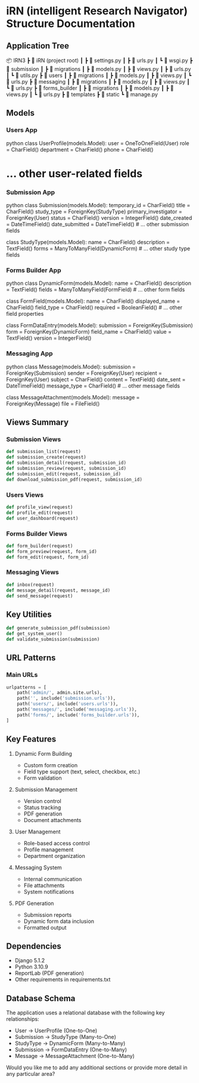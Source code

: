 # iRN (intelligent Research Navigator) Structure Documentation

## Application Tree 


📦 IRN3
┣ 📂 iRN (project root)
┃ ┣ 📜 settings.py
┃ ┣ 📜 urls.py
┃ ┗ 📜 wsgi.py
┣ 📂 submission
┃ ┣ 📂 migrations
┃ ┣ 📜 models.py
┃ ┣ 📜 views.py
┃ ┣ 📜 urls.py
┃ ┗ 📜 utils.py
┣ 📂 users
┃ ┣ 📂 migrations
┃ ┣ 📜 models.py
┃ ┣ 📜 views.py
┃ ┗ 📜 urls.py
┣ 📂 messaging
┃ ┣ 📂 migrations
┃ ┣ 📜 models.py
┃ ┣ 📜 views.py
┃ ┗ 📜 urls.py
┣ 📂 forms_builder
┃ ┣ 📂 migrations
┃ ┣ 📜 models.py
┃ ┣ 📜 views.py
┃ ┗ 📜 urls.py
┣ 📂 templates
┣ 📂 static
┗ 📜 manage.py

## Models

### Users App

python
class UserProfile(models.Model):
user = OneToOneField(User)
role = CharField()
department = CharField()
phone = CharField()
# ... other user-related fields

### Submission App

python
class Submission(models.Model):
    temporary_id = CharField()
    title = CharField()
    study_type = ForeignKey(StudyType)
    primary_investigator = ForeignKey(User)
    status = CharField()
    version = IntegerField()
    date_created = DateTimeField()
    date_submitted = DateTimeField()
    # ... other submission fields

class StudyType(models.Model):
    name = CharField()
    description = TextField()
    forms = ManyToManyField(DynamicForm)
    # ... other study type fields

### Forms Builder App

python
class DynamicForm(models.Model):
    name = CharField()
    description = TextField()
    fields = ManyToManyField(FormField)
    # ... other form fields

class FormField(models.Model):
    name = CharField()
    displayed_name = CharField()
    field_type = CharField()
    required = BooleanField()
    # ... other field properties

class FormDataEntry(models.Model):
    submission = ForeignKey(Submission)
    form = ForeignKey(DynamicForm)
    field_name = CharField()
    value = TextField()
    version = IntegerField()

### Messaging App

python
class Message(models.Model):
    submission = ForeignKey(Submission)
    sender = ForeignKey(User)
    recipient = ForeignKey(User)
    subject = CharField()
    content = TextField()
    date_sent = DateTimeField()
    message_type = CharField()
    # ... other message fields

class MessageAttachment(models.Model):
    message = ForeignKey(Message)
    file = FileField()

## Views Summary

### Submission Views
```python
def submission_list(request)
def submission_create(request)
def submission_detail(request, submission_id)
def submission_review(request, submission_id)
def submission_edit(request, submission_id)
def download_submission_pdf(request, submission_id)
```

### Users Views
```python
def profile_view(request)
def profile_edit(request)
def user_dashboard(request)
```

### Forms Builder Views
```python
def form_builder(request)
def form_preview(request, form_id)
def form_edit(request, form_id)
```

### Messaging Views
```python
def inbox(request)
def message_detail(request, message_id)
def send_message(request)
```

## Key Utilities
```python
def generate_submission_pdf(submission)
def get_system_user()
def validate_submission(submission)
```

## URL Patterns

### Main URLs
```python
urlpatterns = [
    path('admin/', admin.site.urls),
    path('', include('submission.urls')),
    path('users/', include('users.urls')),
    path('messages/', include('messaging.urls')),
    path('forms/', include('forms_builder.urls')),
]
```

## Key Features
1. Dynamic Form Building
   - Custom form creation
   - Field type support (text, select, checkbox, etc.)
   - Form validation

2. Submission Management
   - Version control
   - Status tracking
   - PDF generation
   - Document attachments

3. User Management
   - Role-based access control
   - Profile management
   - Department organization

4. Messaging System
   - Internal communication
   - File attachments
   - System notifications

5. PDF Generation
   - Submission reports
   - Dynamic form data inclusion
   - Formatted output

## Dependencies
- Django 5.1.2
- Python 3.10.9
- ReportLab (PDF generation)
- Other requirements in requirements.txt

## Database Schema
The application uses a relational database with the following key relationships:
- User -> UserProfile (One-to-One)
- Submission -> StudyType (Many-to-One)
- StudyType -> DynamicForm (Many-to-Many)
- Submission -> FormDataEntry (One-to-Many)
- Message -> MessageAttachment (One-to-Many)

Would you like me to add any additional sections or provide more detail in any particular area?